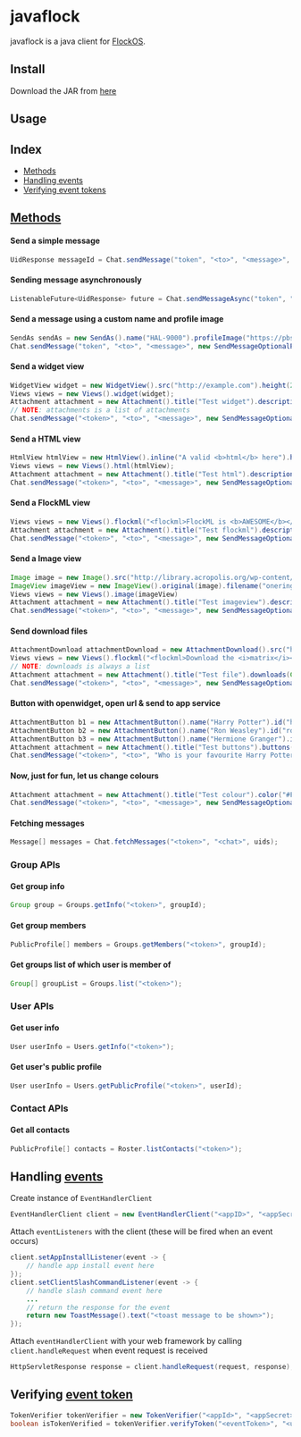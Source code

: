 # javaflock
javaflock is a java client for [FlockOS](https://docs.flock.co/).

## Install
Download the JAR from [here](https://s3.amazonaws.com/flock-apps-public/flockapiSDKJava/co.flock.www-1.0-SNAPSHOT.jar)

## Usage

## Index

  - [Methods](#methods)
  - [Handling events](#handling-events)
  - [Verifying event tokens](#verifying-event-token)

## [Methods](https://docs.flock.co/display/flockos/Methods)

#### Send a simple message
```java
UidResponse messageId = Chat.sendMessage("token", "<to>", "<message>", null);
```

#### Sending message asynchronously
```java
ListenableFuture<UidResponse> future = Chat.sendMessageAsync("token", "<to>", "<message>", null);
```

#### Send a message using a custom name and profile image
```java
SendAs sendAs = new SendAs().name("HAL-9000").profileImage("https://pbs.twimg.com/profile_images/1788506913/HAL-MC2_400x400.png");
Chat.sendMessage("token", "<to>", "<message>", new SendMessageOptionalParams().sendAs(sendAs));
```

#### Send a widget view
```java
WidgetView widget = new WidgetView().src("http://example.com").height(250);
Views views = new Views().widget(widget);
Attachment attachment = new Attachment().title("Test widget").description("<description>").views(views);
// NOTE: attachments is a list of attachments
Chat.sendMessage("<token>", "<to>", "<message>", new SendMessageOptionalParams().attachments(Collections.singletonList(attachment)));
```

#### Send a HTML view
```java
HtmlView htmlView = new HtmlView().inline("A valid <b>html</b> here").height(50);
Views views = new Views().html(htmlView);
Attachment attachment = new Attachment().title("Test html").description("<description>").views(views);
Chat.sendMessage("<token>", "<to>", "<message>", new SendMessageOptionalParams().attachments(Collections.singletonList(attachment)));
```

#### Send a FlockML view
```java
Views views = new Views().flockml("<flockml>FlockML is <b>AWESOME</b></flockml>");
Attachment attachment = new Attachment().title("Test flockml").description("<description>").views(views);
Chat.sendMessage("<token>", "<to>", "<message>", new SendMessageOptionalParams().attachments(Collections.singletonList(attachment)));
```

#### Send a Image view
```java
Image image = new Image().src("http://library.acropolis.org/wp-content/uploads/2014/11/One_ring.png").width(400).height(400);
ImageView imageView = new ImageView().original(image).filename("onering.png");
Views views = new Views().image(imageView)
Attachment attachment = new Attachment().title("Test imageview").description("<description>").views(views);
Chat.sendMessage("<token>", "<to>", "<message>", new SendMessageOptionalParams().attachments(Collections.singletonList(attachment)));
```

#### Send download files
```java
AttachmentDownload attachmentDownload = new AttachmentDownload().src("http://wallpapercave.com/wp/H630T6R.jpg");
Views views = new Views().flockml("<flockml>Download the <i>matrix</i></flockml>")
// NOTE: downloads is always a list
Attachment attachment = new Attachment().title("Test file").downloads(Collections.singletonList(attachmentDownload)).views(views);
Chat.sendMessage("<token>", "<to>", "<message>", new SendMessageOptionalParams().attachments(Collections.singletonList(attachment)));
```

#### Button with openwidget, open url & send to app service
```java
AttachmentButton b1 = new AttachmentButton().name("Harry Potter").id("harry").action(new ActionConfig().type("openWidget").url("https://goo.gl/aygRGf").desktopType("sidebar"));
AttachmentButton b2 = new AttachmentButton().name("Ron Weasley").id("ron").action(new ActionConfig().type("openBrowser").url("https://goo.gl/gDpMVn").sendContext(true));
AttachmentButton b3 = new AttachmentButton().name("Hermione Granger").id("hermione").action(new ActionConfig().type("sendEvent"));
Attachment attachment = new Attachment().title("Test buttons").buttons(Arrays.asList(b1,b2,b3));
Chat.sendMessage("<token>", "<to>", "Who is your favourite Harry Potter character?", new SendMessageOptionalParams().attachments(Collections.singletonList(attachment)));
```

#### Now, just for fun, let us change colours
```java
Attachment attachment = new Attachment().title("Test colour").color("#FF0000").description("It is red!");
Chat.sendMessage("<token>", "<to>", "<message>", new SendMessageOptionalParams().attachments(Collections.singletonList(attachment)));
```

#### Fetching messages
```java
Message[] messages = Chat.fetchMessages("<token>", "<chat>", uids);
```

### Group APIs

#### Get group info
```java
Group group = Groups.getInfo("<token>", groupId);
```

#### Get group members
```java
PublicProfile[] members = Groups.getMembers("<token>", groupId);
```

#### Get groups list of which user is member of 
```java
Group[] groupList = Groups.list("<token>");
```

### User APIs

#### Get user info
```java
User userInfo = Users.getInfo("<token>");
```

#### Get user's public profile
```java
User userInfo = Users.getPublicProfile("<token>", userId);
```

### Contact APIs
#### Get all contacts
```java
PublicProfile[] contacts = Roster.listContacts("<token>");
```


## Handling [events](https://docs.flock.co/display/flockos/Events)
Create instance of `EventHandlerClient`
```java
EventHandlerClient client = new EventHandlerClient("<appID>", "<appSecret>");
```
Attach `eventListeners` with the client (these will be fired when an event occurs) 
```java
client.setAppInstallListener(event -> {
	// handle app install event here
});
client.setClientSlashCommandListener(event -> {
    // handle slash command event here
    ...
    // return the response for the event
    return new ToastMessage().text("<toast message to be shown>");
});
```
Attach `eventHandlerClient` with your web framework by calling `client.handleRequest` when event request is received
```java
HttpServletResponse response = client.handleRequest(request, response);
```


## Verifying [event token](http://docs.flock.co/display/flockos/Event+Tokens)
```java
TokenVerifier tokenVerifier = new TokenVerifier("<appId>", "<appSecret>");
boolean isTokenVerified = tokenVerifier.verifyToken("<eventToken>", "<userId>");
```
